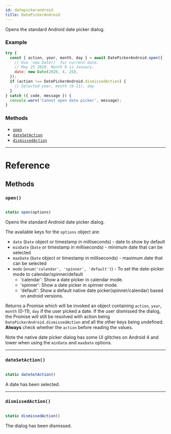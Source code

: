 ```yaml
---
id: datepickerandroid
title: DatePickerAndroid
---
```


Opens the standard Android date picker dialog.

### Example

```javascript
try {
  const { action, year, month, day } = await DatePickerAndroid.open({
    // Use `new Date()` for current date.
    // May 25 2020. Month 0 is January.
    date: new Date(2020, 4, 25),
  });
  if (action !== DatePickerAndroid.dismissedAction) {
    // Selected year, month (0-11), day
  }
} catch ({ code, message }) {
  console.warn('Cannot open date picker', message);
}
```

### Methods

- [`open`](../datepickerandroid/#open)
- [`dateSetAction`](../datepickerandroid/#datesetaction)
- [`dismissedAction`](../datepickerandroid/#dismissedaction)

---

# Reference

## Methods

### `open()`

```javascript

static open(options)

```

Opens the standard Android date picker dialog.

The available keys for the `options` object are:

- `date` (`Date` object or timestamp in milliseconds) - date to show by default
- `minDate` (`Date` or timestamp in milliseconds) - minimum date that can be selected
- `maxDate` (`Date` object or timestamp in milliseconds) - maximum date that can be selected
- `mode` (`enum('calendar', 'spinner', 'default')`) - To set the date-picker mode to calendar/spinner/default
  - 'calendar': Show a date picker in calendar mode.
  - 'spinner': Show a date picker in spinner mode.
  - 'default': Show a default native date picker(spinner/calendar) based on android versions.

Returns a Promise which will be invoked an object containing `action`, `year`, `month` (0-11), `day` if the user picked a date. If the user dismissed the dialog, the Promise will still be resolved with action being `DatePickerAndroid.dismissedAction` and all the other keys being undefined. **Always** check whether the `action` before reading the values.

Note the native date picker dialog has some UI glitches on Android 4 and lower when using the `minDate` and `maxDate` options.

---

### `dateSetAction()`

```javascript

static dateSetAction()

```

A date has been selected.

---

### `dismissedAction()`

```javascript

static dismissedAction()

```

The dialog has been dismissed.

